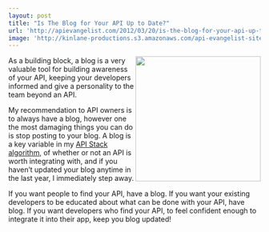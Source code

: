 ```yaml
---
layout: post
title: "Is The Blog for Your API Up to Date?"
url: 'http://apievangelist.com/2012/03/20/is-the-blog-for-your-api-up-to-date/'
image: 'http://kinlane-productions.s3.amazonaws.com/api-evangelist-site/blog/blog_icon.jpg'
---
```


<img class="c1" src="http://kinlane-productions.s3.amazonaws.com/api-evangelist/blog_icon.jpg" alt="" width="250" align="right" />As a building block, a blog is a very valuable tool for building awareness of your API, keeping your developers informed and give a personality to the team beyond an API.

My recommendation to API owners is to always have a blog, however one the most damaging things you can do is stop posting to your blog. A blog is a key variable in my [API Stack algorithm][1], of whether or not an API is worth integrating with, and if you haven’t updated your blog anytime in the last year, I immediately step away.

If you want people to find your API, have a blog. If you want your existing developers to be educated about what can be done with your API, have blog. If you want developers who find your API, to feel confident enough to integrate it into their app, keep you blog updated!

   [1]: /2012/03/15/qualifying-for-the-api-stack/ (API Stack Algorithm)
